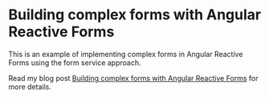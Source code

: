 # Building complex forms with Angular Reactive Forms

This is an example of implementing complex forms in Angular Reactive Forms using the form service approach.

Read my blog post [Building complex forms with Angular Reactive Forms](https://sandroroth.com/blog/angular-complex-reactive-forms) for more details.
